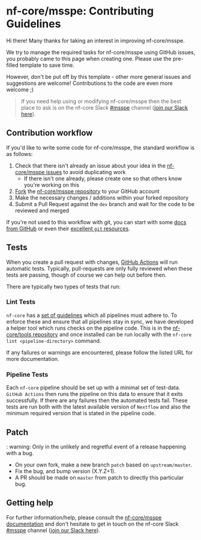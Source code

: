 # nf-core/msspe: Contributing Guidelines

Hi there!
Many thanks for taking an interest in improving nf-core/msspe.

We try to manage the required tasks for nf-core/msspe using GitHub issues, you probably came to this page when creating one.
Please use the pre-filled template to save time.

However, don't be put off by this template - other more general issues and suggestions are welcome!
Contributions to the code are even more welcome ;)

> If you need help using or modifying nf-core/msspe then the best place to ask is on the nf-core Slack [#msspe](https://nfcore.slack.com/channels/msspe) channel ([join our Slack here](https://nf-co.re/join/slack)).

## Contribution workflow

If you'd like to write some code for nf-core/msspe, the standard workflow is as follows:

1. Check that there isn't already an issue about your idea in the [nf-core/msspe issues](https://github.com/nf-core/msspe/issues) to avoid duplicating work
    * If there isn't one already, please create one so that others know you're working on this
2. [Fork](https://help.github.com/en/github/getting-started-with-github/fork-a-repo) the [nf-core/msspe repository](https://github.com/nf-core/msspe) to your GitHub account
3. Make the necessary changes / additions within your forked repository
4. Submit a Pull Request against the `dev` branch and wait for the code to be reviewed and merged

If you're not used to this workflow with git, you can start with some [docs from GitHub](https://help.github.com/en/github/collaborating-with-issues-and-pull-requests) or even their [excellent `git` resources](https://try.github.io/).

## Tests

When you create a pull request with changes, [GitHub Actions](https://github.com/features/actions) will run automatic tests.
Typically, pull-requests are only fully reviewed when these tests are passing, though of course we can help out before then.

There are typically two types of tests that run:

### Lint Tests

`nf-core` has a [set of guidelines](https://nf-co.re/developers/guidelines) which all pipelines must adhere to.
To enforce these and ensure that all pipelines stay in sync, we have developed a helper tool which runs checks on the pipeline code. This is in the [nf-core/tools repository](https://github.com/nf-core/tools) and once installed can be run locally with the `nf-core lint <pipeline-directory>` command.

If any failures or warnings are encountered, please follow the listed URL for more documentation.

### Pipeline Tests

Each `nf-core` pipeline should be set up with a minimal set of test-data.
`GitHub Actions` then runs the pipeline on this data to ensure that it exits successfully.
If there are any failures then the automated tests fail.
These tests are run both with the latest available version of `Nextflow` and also the minimum required version that is stated in the pipeline code.

## Patch

: warning: Only in the unlikely and regretful event of a release happening with a bug.

* On your own fork, make a new branch `patch` based on `upstream/master`.
* Fix the bug, and bump version (X.Y.Z+1).
* A PR should be made on `master` from patch to directly this particular bug.

## Getting help

For further information/help, please consult the [nf-core/msspe documentation](https://nf-co.re/msspe/docs) and don't hesitate to get in touch on the nf-core Slack [#msspe](https://nfcore.slack.com/channels/msspe) channel ([join our Slack here](https://nf-co.re/join/slack)).
